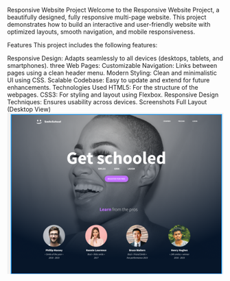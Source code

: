 Responsive Website Project
Welcome to the Responsive Website Project, a beautifully designed, fully responsive multi-page website. This project demonstrates how to build an interactive and user-friendly website with optimized layouts, smooth navigation, and mobile responsiveness.

Features
This project includes the following features:

Responsive Design: Adapts seamlessly to all devices (desktops, tablets, and smartphones).
three Web Pages:
Customizable Navigation: Links between pages using a clean header menu.
Modern Styling: Clean and minimalistic UI using CSS.
Scalable Codebase: Easy to update and extend for future enhancements.
Technologies Used
HTML5: For the structure of the webpages.
CSS3: For styling and layout using Flexbox.
Responsive Design Techniques: Ensures usability across devices.
Screenshots
Full Layout (Desktop View)
![Alt text](1.png)

